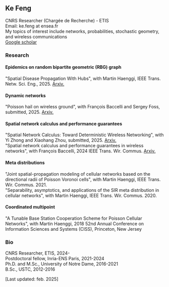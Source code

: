 ## Ke Feng  
CNRS Researcher (Chargée de Recherche) - ETIS  
Email: ke.feng at ensea.fr  
My topics of interest include networks, probabilities, stochastic geometry, and wireless communications  
[Google scholar](https://scholar.google.com/citations?hl=en&tzom=-120&user=iNx3NCoAAAAJ)

### Research
#### Epidemics on random bipartite geometric (RBG) graph
"Spatial Disease Propagation With Hubs", with Martin Haenggi, IEEE Trans. Netw. Sci. Eng., 2025. [Arxiv.](http://arxiv.org/abs/2502.16552)
#### Dynamic networks
"Poisson hail on wireless ground", with François Baccelli and Sergey Foss, submitted, 2025. [Arxiv.](https://arxiv.org/abs/2501.10712)  
#### Spatial network calculus and performance guarantees
"Spatial Network Calculus: Toward Deterministic Wireless Networking", with Yi Zhong and Xiaohang Zhou, submitted, 2025. [Arxiv.](https://arxiv.org/abs/2501.02556)  
"Spatial network calculus and performance guarantees in wireless networks", with François Baccelli, 2024 IEEE Trans. Wir. Commus. [Arxiv.](https://arxiv.org/abs/2302.02001)  
#### Meta distributions
"Joint spatial-propagation modeling of cellular networks based on the directional radii of Poisson Voronoi cells", with Martin Haenggi, IEEE Trans. Wir. Commus. 2021.   
"Separability, asymptotics, and applications of the SIR meta distribution in cellular networks", with Martin Haenggi, IEEE Trans. Wir. Commus. 2020.  
#### Coordinated multipoint
"A Tunable Base Station Cooperation Scheme for Poisson Cellular Networks", with Martin Haenggi, 2018 52nd Annual Conference on Information Sciences and Systems (CISS), Princeton, New Jersey

### Bio
CNRS Researcher, ETIS, 2024-  
Postdoctoral fellow, Inria-ENS Paris, 2021-2024  
Ph.D. and M.Sc., University of Notre Dame, 2016-2021  
B.Sc., USTC, 2012-2016  


[Last updated: feb. 2025]
